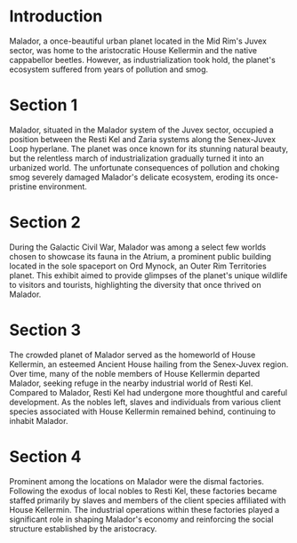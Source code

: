 # Introduction

Malador, a once-beautiful urban planet located in the Mid Rim's Juvex sector, was home to the aristocratic House Kellermin and the native cappabellor beetles.
However, as industrialization took hold, the planet's ecosystem suffered from years of pollution and smog.

# Section 1

Malador, situated in the Malador system of the Juvex sector, occupied a position between the Resti Kel and Zaria systems along the Senex-Juvex Loop hyperlane.
The planet was once known for its stunning natural beauty, but the relentless march of industrialization gradually turned it into an urbanized world.
The unfortunate consequences of pollution and choking smog severely damaged Malador's delicate ecosystem, eroding its once-pristine environment.

# Section 2

During the Galactic Civil War, Malador was among a select few worlds chosen to showcase its fauna in the Atrium, a prominent public building located in the sole spaceport on Ord Mynock, an Outer Rim Territories planet.
This exhibit aimed to provide glimpses of the planet's unique wildlife to visitors and tourists, highlighting the diversity that once thrived on Malador.

# Section 3

The crowded planet of Malador served as the homeworld of House Kellermin, an esteemed Ancient House hailing from the Senex-Juvex region.
Over time, many of the noble members of House Kellermin departed Malador, seeking refuge in the nearby industrial world of Resti Kel.
Compared to Malador, Resti Kel had undergone more thoughtful and careful development.
As the nobles left, slaves and individuals from various client species associated with House Kellermin remained behind, continuing to inhabit Malador.

# Section 4

Prominent among the locations on Malador were the dismal factories.
Following the exodus of local nobles to Resti Kel, these factories became staffed primarily by slaves and members of the client species affiliated with House Kellermin.
The industrial operations within these factories played a significant role in shaping Malador's economy and reinforcing the social structure established by the aristocracy.
